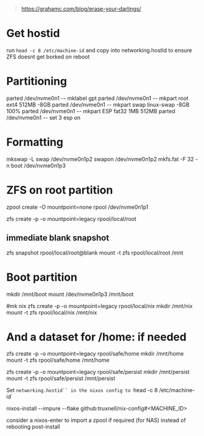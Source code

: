 > https://grahamc.com/blog/erase-your-darlings/

# Get hostid

run `head -c 8 /etc/machine-id`
and copy into networking.hostId to ensure ZFS doesnt get borked on reboot

# Partitioning

parted /dev/nvme0n1 -- mklabel gpt
parted /dev/nvme0n1 -- mkpart root ext4 512MB -8GB
parted /dev/nvme0n1 -- mkpart swap linux-swap -8GB 100%
parted /dev/nvme0n1 -- mkpart ESP fat32 1MB 512MB
parted /dev/nvme0n1 -- set 3 esp on

# Formatting

mkswap -L swap /dev/nvme0n1p2
swapon /dev/nvme0n1p2
mkfs.fat -F 32 -n boot /dev/nvme0n1p3

# ZFS on root partition

zpool create -O mountpoint=none rpool /dev/nvme0n1p1

zfs create -p -o mountpoint=legacy rpool/local/root

## immediate blank snapshot

zfs snapshot rpool/local/root@blank
mount -t zfs rpool/local/root /mnt

# Boot partition

mkdir /mnt/boot
mount /dev/nvme0n1p3 /mnt/boot

#mk nix
zfs create -p -o mountpoint=legacy rpool/local/nix
mkdir /mnt/nix
mount -t zfs rpool/local/nix /mnt/nix

# And a dataset for /home: if needed

zfs create -p -o mountpoint=legacy rpool/safe/home
mkdir /mnt/home
mount -t zfs rpool/safe/home /mnt/home

zfs create -p -o mountpoint=legacy rpool/safe/persist
mkdir /mnt/persist
mount -t zfs rpool/safe/persist /mnt/persist

Set ` networking.hostid`` in the nixos config to  `head -c 8 /etc/machine-id`

nixos-install --impure --flake github:truxnell/nix-config#<MACHINE_ID>

consider a nixos-enter to import a zpool if required (for NAS) instead of rebooting post-install
